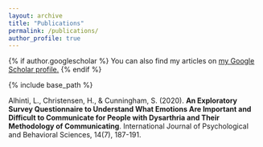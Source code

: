 ```yaml
---
layout: archive
title: "Publications"
permalink: /publications/
author_profile: true
---
```


{% if author.googlescholar %}
  You can also find my articles on <u><a href="{{author.googlescholar}}">my Google Scholar profile</a>.</u>
{% endif %}

{% include base_path %}


Alhinti, L., Christensen, H., & Cunningham, S. (2020). **An Exploratory Survey Questionnaire to Understand What Emotions Are Important and Difficult to Communicate for People with Dysarthria and Their Methodology of Communicating**. International Journal of Psychological and Behavioral Sciences, 14(7), 187-191.

